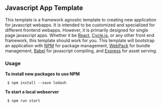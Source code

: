 ## Javascript App Template

This template is a framework agnostic template to creating new application for javascript webapps.
It is intended to be customized and specialized for different frontend webapps.
However, it is primarily designed for single page javascript apps.
Whether it be [React](https://facebook.github.io/react/), [Cycle.js](http://cycle.js.org/), or any other front end framework, this template should work for you.
This template will bootstrap an application with [NPM](https://www.npmjs.com/) for package management, [WebPack](https://webpack.github.io/) for bundle management, [Babel](https://babeljs.io/) for javascript compiling, and [Express](http://expressjs.com/) for asset serving.

### Usage

**To install new packages to use NPM**
```
 $ npm install --save lodash
```

**To start a local webserver**
```
 $ npm run start
```

